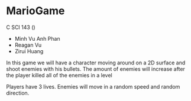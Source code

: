 # MarioGame

 C SCI 143 ()
 * Minh Vu Anh Phan 
 * Reagan Vu
 * Zirui Huang
 

In this game we will have a character moving around on a 2D surface and shoot enemies with his bullets.
The amount of enemies will increase after the player killed all of the enemies in a level

Players have 3 lives. Enemies will move in a random speed and random direction.


